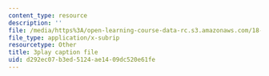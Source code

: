 ```yaml
---
content_type: resource
description: ''
file: /media/https%3A/open-learning-course-data-rc.s3.amazonaws.com/18-06-linear-algebra-spring-2010/d292ec07b3ed5124ae1409dc520e61fe_J7DzL2_Na80.vtt
file_type: application/x-subrip
resourcetype: Other
title: 3play caption file
uid: d292ec07-b3ed-5124-ae14-09dc520e61fe
---
```


